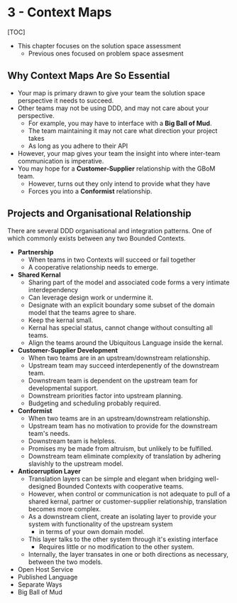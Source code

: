 # 3 - Context Maps

[TOC]

- This chapter focuses on the solution space assessment
  - Previous ones focused on problem space assesment

## Why Context Maps Are So Essential

- Your map is primary drawn to give your team the solution space perspective it needs to succeed.
- Other teams may not be using DDD, and may not care about your perspective.
  - For example, you may have to interface with a **Big Ball of Mud**.
  - The team maintaining it may not care what direction your project takes
  - As long as you adhere to their API
- However, your map gives your team the insight into where inter-team communication is imperative.
- You may hope for a **Customer-Supplier** relationship with the GBoM team.
  - However, turns out they only intend to provide what they have
  - Forces you into a **Conformist** relationship.

## Projects and Organisational Relationship

There are several DDD organisational and integration patterns. One of which commonly exists between any two Bounded Contexts.

- **Partnership**
  - When teams in two Contexts will succeed or fail together
  - A cooperative relationship needs to emerge.
- **Shared Kernal**
  - Sharing part of the model and associated code forms a very intimate interdependency
  - Can leverage design work or undermine it.
  - Designate with an explicit boundary some subset of the domain model that the teams agree to share.
  - Keep the kernal small.
  - Kernal has special status, cannot change without consulting all teams.
  - Align the teams around the Ubiquitous Language inside the kernal.
- **Customer-Supplier Development**
  - When two teams are in an upstream/downstream relationship.
  - Upstream team may succeed interdepenently of the downstream team.
  - Downstream team is dependent on the upstream team for developmental support.
  - Downstream priorities factor into upstream planning.
  - Budgeting and scheduling probably required.
- **Conformist**
  - When two teams are in an upstream/downstream relationship.
  - Upstream team has no motivation to provide for the downstream team's needs.
  - Downstream team is helpless.
  - Promises my be made from altruism, but unlikely to be fulfilled.
  - Downstream team eliminate complexity of translation by adhering slavishly to the upstream model.
- **Anticorruption Layer**
  - Translation layers can be simple and elegant when bridging well-designed Bounded Contexts with cooperative teams.
  - However, when control or communication is not adequate to pull of a shared kernal, partner or customer-supplier relationship, translation becomes more complex.
  - As a downstream client, create an isolating layer to provide your system with functionality of the upstream system 
    - in terms of your own domain model.
  - This layer talks to the other system through it's existing interface
    - Requires little or no modification to the other system.
  - Internally, the layer transates in one or both directions as necessary, between the two models.
- Open Host Service
- Published Language
- Separate Ways
- Big Ball of Mud

